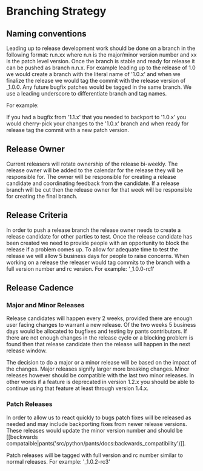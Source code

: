 # Branching Strategy

## Naming conventions
Leading up to release development work should be done on a branch in the following format:
n.n.xx where n.n is the major/minor version number and xx is the patch level version.  Once the
branch is stable and ready for release it can be pushed as branch n.n.x.  For example leading up
to the release of 1.0 we would create a branch with the literal name of '1.0.x'  and when we
finalize the release we would tag the commit with the release version of _1.0.0.  Any future
bugfix patches would be tagged in the same branch.  We use a leading underscore to differentiate
branch and tag names.

For example:

If you had a bugfix from '1.1.x' that you needed to backport to '1.0.x' you would cherry-pick
your changes to the '1.0.x' branch and when ready for release tag the commit with a new patch
version.

## Release Owner
Current releasers will rotate ownership of the release bi-weekly.  The release owner will be added
to the calendar for the release they will be responsible for.  The owner will be responsible for
creating a release candidate and coordinating feedback from the candidate.  If a release branch will
be cut then the release owner for that week will be responsible for creating the final branch.

## Release Criteria
In order to push a release branch the release owner needs to create a release candidate for other
parties to test.   Once the release candidate has been created we need to provide people with an
opportunity to block the release if a problem comes up.  To allow for adequate time to test the
release we will allow 5 business days for people to raise concerns.  When working on a release
the releaser would tag commits to the branch with a full version number and rc version.  For
example: '_1.0.0-rc1'

## Release Cadence
### Major and Minor Releases
Release candidates will happen every 2 weeks, provided there are enough user facing changes to
warrant a new release.  Of the two weeks 5 business days would be allocated to bugfixes and
testing by pants contributors.  If there are not enough changes in the release cycle or a blocking
problem is found then that release candidate then the release will happen in the next release
window.

The decision to do a major or a minor release will be based on the impact of the changes.
Major releases signify larger more breaking changes.  Minor releases however should be compatible
with the last two minor releases.  In other words if a feature is deprecated in version 1.2.x you
should be able to continue using that feature at least through version 1.4.x.

### Patch Releases
In order to allow us to react quickly to bugs patch fixes will be released as needed and may
include backporting fixes from newer release versions.  These releases would update the minor
version number and should be [[beckwards compataible|pants('src/python/pants/docs:backwards_compatibility')]].

Patch releases will be tagged with
full version and rc number similar to normal releases.  For example: '_1.0.2-rc3'


